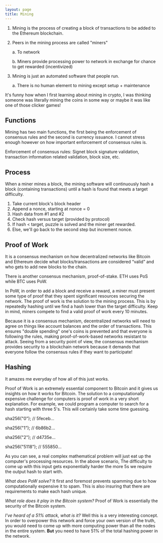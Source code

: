 ```yaml
---
layout: page
title: Mining 
---
```


1. Mining is the process of creating a block of transactions to be added to the Ethereum blockchain.

2. Peers in the mining process are called "miners"
   
   a. To network

   b. Miners provide processing power to network in exchange for chance to get rewarded (incentivized)
  
4. Mining is just an automated software that people run.

   a. There is no human element to mining except setup + maintenance

It's funny how when I first learning about mining in crypto, I was thinking someone was literally mining the coins in some way or maybe it was like one of those clicker games!



## Functions

Mining has two main functions, the first being the enforcement of consensus rules and the second is currency issuance. I cannot stress enough however on how important enforcement of consensus rules is. 

Enforcement of consensus rules: Signet block signature validation, transaction information related validation, block size, etc. 



## Process

When a miner mines a block, the mining software will continuously hash a block (containing transactions) until a hash is found that meets a target difficulty.

1. Take current block's block header
2. Append a nonce, starting at nonce = 0
3. Hash data from #1 and #2
4. Check hash versus target (provided by protocol)
5. If hash < target, puzzle is solved and the miner get rewarded.
6. Else, we'll go back to the second step but increment nonce. 



## Proof of Work 

It is a consensus mechanism on how decentralized networks like Bitcoin and Ethereum decide what blocks/transactions are considered “valid” and who gets to add new blocks to the chain.

There is another consensus mechanism, proof-of-stake. ETH uses PoS while BTC uses PoW.

In PoW, in order to add a block and receive a reward, a miner must present some type of proof that they spent significant resources securing the network. The proof of work is the solution to the mining process. This is by repeatedly hashing until we find a hash lower than the target difficulty. Keep in mind, miners compete to find a valid proof of work every 10 minutes. 

Because it is a consensus mechanism, decentralized networks will need to agree on things like account balances and the order of transactions. This ensures "double spending" one's coins is prevented and that everyone is following the rules, making proof-of-work-based networks resistant to attack. Seeing from a security point of view, the consensus mechanism provides security to a blockchain network because it demands that everyone follow the consensus rules if they want to participate!


## Hashing

It amazes me everyday of how all of this just works.

Proof of Work is an extremely essential component to Bitcoin and it gives us insights on how it works for Bitcoin. The solution to a computationally expensive challenge for computers is proof of work in a very short explanation. For example, we could program a computer to search for a hash starting with three 5's. This will certainly take some time guessing.


sha256("0"); // 5feceb…

sha256("1"); // 6b86b2…

sha256("2"); // d4735e…

sha256("5118"); // 555850…


As you can see, a real complex mathematical problem will just eat up the computer's processing resources. In the above scenario, The difficulty to come up with this input gets exponentially harder the more 5s we require the output hash to start with.

_What does PoW solve?_ It first and foremost prevents spamming due to how computationally expensive it to spam. This is also insuring that there are requirements to make each hash unique. 

_What role does it play in the Bitcoin system?_ Proof of Work is essentially the security of the Bitcoin system.

_I've heard of a 51% attack, what is it?_ Well this is a very interesting concept. In order to overpower this network and force your own version of the truth, you would need to come up with more computing power than all the nodes in the entire system. **But** you need to have 51% of the total hashing power in the network.

